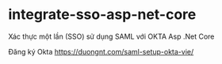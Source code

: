 # integrate-sso-asp-net-core
Xác thực một lần (SSO) sử dụng SAML với OKTA Asp .Net Core

Đăng ký Okta
https://duongnt.com/saml-setup-okta-vie/
